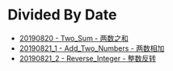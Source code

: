 # Divided By Date

* [20190820 - Two_Sum - 两数之和](20190820/README.md)
* [20190821_1 - Add_Two_Numbers - 两数相加](20190821_1/README.md)
* [20190821_2 - Reverse_Integer - 整数反转](20190821_2/README.md)